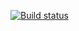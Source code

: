 [![Build status](https://ci.appveyor.com/api/projects/status/8c4tb0kl86jluydx?svg=true)](https://ci.appveyor.com/project/Ekaterina5885/dz-1-2-3-postman-echo)